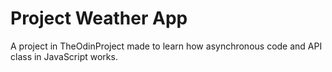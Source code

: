 # Project Weather App
A project in TheOdinProject made to learn how asynchronous code and API class in JavaScript works.
